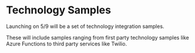 Technology Samples
==================

Launching on 5/9 will be a set of technology integration samples.

These will include samples ranging from first party technology samples like Azure Functions to third party services like Twilio.
